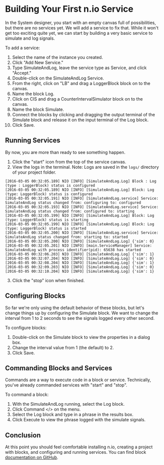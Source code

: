 # Building Your First n.io Service

In the System designer, you start with an empty canvas full of possibilities, but there are no services yet. We will add a service to fix that. While it won't get too exciting quite yet, we can start by building a very basic service to simulate and log signals.

To add a service:

1. Select the name of the instance you created.
2. Click "Add New Service."
3. Type SimulateAndLog, leave the service type as Service, and click "Accept."
4. Double-click on the SimulateAndLog Service. 
5. From the right, click on "LB" and drag a LoggerBlock block on to the canvas.
6. Name the block Log.
7. Click on CIS and drag a CounterIntervalSimulator block on to the canvas.
8. Name the block Simulate. 
9. Connect the blocks by clicking and dragging the output terminal of the Simulate block and release it on the input terminal of the Log block.
10. Click Save. 

## Running Services

By now, you are more than ready to see something happen. 

1. Click the "start" icon from the top of the service canvas.
2. View the logs in the terminal.  Note: Logs are saved in the  `logs/` directory of your project folder.

```
[2016-03-05 00:32:05.189] NIO [INFO] [SimulateAndLog.Log] Block : Log (type : LoggerBlock) status is configured
[2016-03-05 00:32:05.189] NIO [INFO] [SimulateAndLog.Log] Block: Log (type: LoggerBlock) status is configured
[2016-03-05 00:32:05.191] NIO [INFO] [SimulateAndLog.service] Service: SimulateAndLog status changed from: configuring to: configured
[2016-03-05 00:32:05.193] NIO [INFO] [SimulateAndLog.service] Service: SimulateAndLog status changed from: configured to: starting
[2016-03-05 00:32:05.199] NIO [INFO] [SimulateAndLog.Log] Block: Log (type: LoggerBlock) status is starting
[2016-03-05 00:32:05.199] NIO [INFO] [SimulateAndLog.Log] Block: Log (type: LoggerBlock) status is started
[2016-03-05 00:32:05.200] NIO [INFO] [SimulateAndLog.service] Service: SimulateAndLog status changed from: starting to: started
[2016-03-05 00:32:05.200] NIO [INFO] [SimulateAndLog.Log] {'sim': 0}
[2016-03-05 00:32:05.201] NIO [INFO] [main.ServiceManager] Service: SimulateAndLog with process identifier(pid): 65638 has started
[2016-03-05 00:32:06.203] NIO [INFO] [SimulateAndLog.Log] {'sim': 1}
[2016-03-05 00:32:07.204] NIO [INFO] [SimulateAndLog.Log] {'sim': 0}
[2016-03-05 00:32:08.204] NIO [INFO] [SimulateAndLog.Log] {'sim': 1}
[2016-03-05 00:32:09.203] NIO [INFO] [SimulateAndLog.Log] {'sim': 0}
[2016-03-05 00:32:10.204] NIO [INFO] [SimulateAndLog.Log] {'sim': 1}
```

3. Click the "stop" icon when finished.

## Configuring Blocks

So far we're only using the default behavior of these blocks, but let's change things up by configuring the Simulate block. We want to change the interval from 1 to 2 seconds to see the signals logged every other second.

To configure blocks:

1. Double-click on the Simulate block to view the properties in a dialog box.
2. Change the interval value from 1 \(the default\) to 2.
3. Click Save.

## Commanding Blocks and Services

Commands are a way to execute code in a block or service. Technically, you've already commanded services with "start" and "stop".

To command a block:

1. With the SimulateAndLog running, select the Log block.
2. Click Command &lt;/&gt; on the menu. 
3. Select the Log block and type in a phrase in the results box.
4. Click Execute to view the phrase logged with the simulate signals. 

## Conclusion

At this point you should feel comfortable installing n.io, creating a project with blocks, and configuring and running services. You can find block [documentation on GitHub](https://github.com/nio-blocks).

